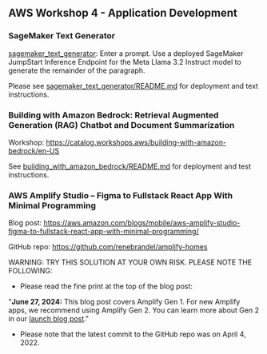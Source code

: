 ## AWS Workshop 4 - Application Development

### SageMaker Text Generator

[sagemaker_text_generator](sagemaker_text_generator): Enter a prompt. Use a deployed SageMaker JumpStart Inference Endpoint for the Meta Llama 3.2 Instruct model to generate the remainder of the paragraph.

Please see [sagemaker_text_generator/README.md](sagemaker_text_generator/README.md) for deployment and text instructions.

### Building with Amazon Bedrock: Retrieval Augmented Generation (RAG) Chatbot and Document Summarization

Workshop: https://catalog.workshops.aws/building-with-amazon-bedrock/en-US

See [building_with_amazon_bedrock/README.md](building_with_amazon_bedrock/README.md) for deployment and test instructions.

### AWS Amplify Studio – Figma to Fullstack React App With Minimal Programming

Blog post: https://aws.amazon.com/blogs/mobile/aws-amplify-studio-figma-to-fullstack-react-app-with-minimal-programming/

GitHub repo: https://github.com/renebrandel/amplify-homes 

WARNING: TRY THIS SOLUTION AT YOUR OWN RISK.  PLEASE NOTE THE FOLLOWING:

- Please read the fine print at the top of the blog post:

"**June 27, 2024:** This blog post covers Amplify Gen 1. For new Amplify apps, we recommend using Amplify Gen 2. You can learn more about Gen 2 in our [launch blog post](https://aws.amazon.com/blogs/mobile/amplify-gen2-ga/)."

- Please note that the latest commit to the GitHub repo was on April 4, 2022.


